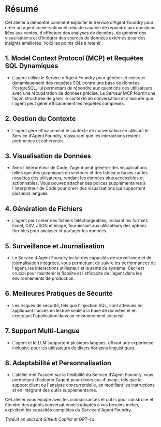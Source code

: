 # Résumé

Cet atelier a démontré comment exploiter le Service d'Agent Foundry pour créer un agent conversationnel robuste capable de répondre aux questions liées aux ventes, d'effectuer des analyses de données, de générer des visualisations et d'intégrer des sources de données externes pour des insights améliorés. Voici les points clés à retenir :

## 1. Model Context Protocol (MCP) et Requêtes SQL Dynamiques

- L'agent utilise le Service d'Agent Foundry pour générer et exécuter dynamiquement des requêtes SQL contre une base de données PostgreSQL, lui permettant de répondre aux questions des utilisateurs avec une récupération de données précise. Le Serveur MCP fournit une façon structurée de gérer le contexte de conversation et s'assurer que l'agent peut gérer efficacement les requêtes complexes.

## 2. Gestion du Contexte

- L'agent gère efficacement le contexte de conversation en utilisant le Service d'Agent Foundry, s'assurant que les interactions restent pertinentes et cohérentes.

## 3. Visualisation de Données

- Avec l'Interpréteur de Code, l'agent peut générer des visualisations telles que des graphiques en secteurs et des tableaux basés sur les requêtes des utilisateurs, rendant les données plus accessibles et actionnables. Vous pouvez attacher des polices supplémentaires à l'Interpréteur de Code pour créer des visualisations qui supportent plusieurs langues.

## 4. Génération de Fichiers

- L'agent peut créer des fichiers téléchargeables, incluant les formats Excel, CSV, JSON et image, fournissant aux utilisateurs des options flexibles pour analyser et partager les données.

## 5. Surveillance et Journalisation

- Le Service d'Agent Foundry inclut des capacités de surveillance et de journalisation intégrées, vous permettant de suivre les performances de l'agent, les interactions utilisateur et la santé du système. Ceci est crucial pour maintenir la fiabilité et l'efficacité de l'agent dans les environnements de production.

## 6. Meilleures Pratiques de Sécurité

- Les risques de sécurité, tels que l'injection SQL, sont atténués en appliquant l'accès en lecture seule à la base de données et en exécutant l'application dans un environnement sécurisé.

## 7. Support Multi-Langue

- L'agent et le LLM supportent plusieurs langues, offrant une expérience inclusive pour les utilisateurs de divers horizons linguistiques.

## 8. Adaptabilité et Personnalisation

- L'atelier met l'accent sur la flexibilité du Service d'Agent Foundry, vous permettant d'adapter l'agent pour divers cas d'usage, tels que le support client ou l'analyse concurrentielle, en modifiant les instructions et en intégrant des outils supplémentaires.

Cet atelier vous équipe avec les connaissances et outils pour construire et étendre des agents conversationnels adaptés à vos besoins métier, exploitant les capacités complètes du Service d'Agent Foundry.

*Traduit en utilisant GitHub Copilot et GPT-4o.*
